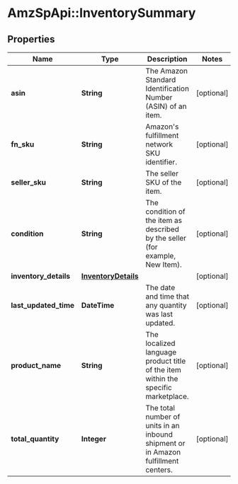 # AmzSpApi::InventorySummary

## Properties
Name | Type | Description | Notes
------------ | ------------- | ------------- | -------------
**asin** | **String** | The Amazon Standard Identification Number (ASIN) of an item. | [optional] 
**fn_sku** | **String** | Amazon&#x27;s fulfillment network SKU identifier. | [optional] 
**seller_sku** | **String** | The seller SKU of the item. | [optional] 
**condition** | **String** | The condition of the item as described by the seller (for example, New Item). | [optional] 
**inventory_details** | [**InventoryDetails**](InventoryDetails.md) |  | [optional] 
**last_updated_time** | **DateTime** | The date and time that any quantity was last updated. | [optional] 
**product_name** | **String** | The localized language product title of the item within the specific marketplace. | [optional] 
**total_quantity** | **Integer** | The total number of units in an inbound shipment or in Amazon fulfillment centers. | [optional] 

